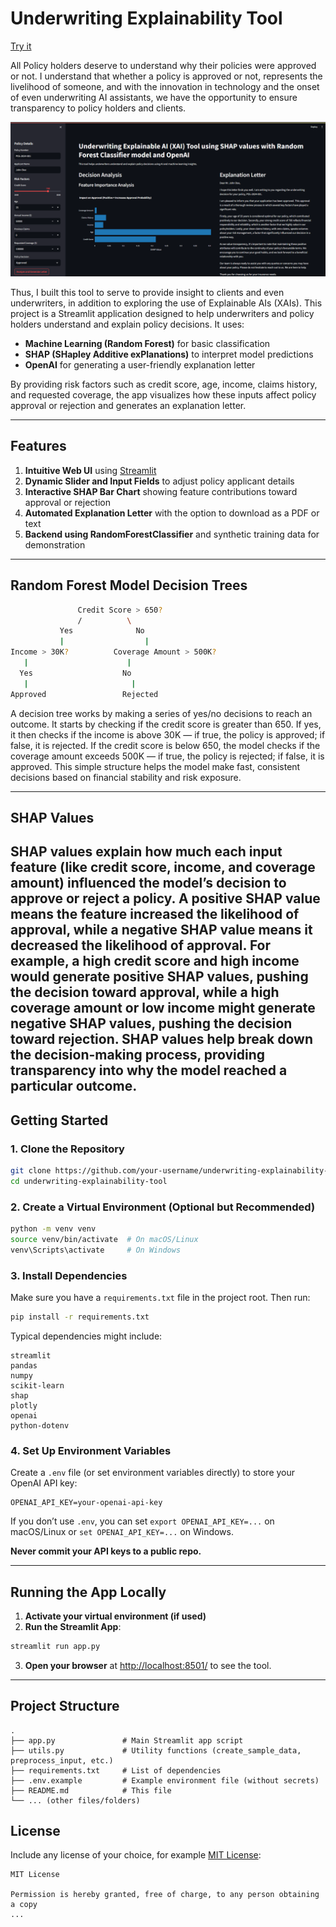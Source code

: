 # Underwriting Explainability Tool

[Try it](https://underwriting-tool-for-xai-using-shap.streamlit.app/)


All Policy holders deserve to understand why their policies were approved or not. I understand that whether a policy is approved or not, represents the livelihood of someone, and with the innovation in technology and the onset of even underwriting AI assistants, we have the opportunity to ensure transparency to policy holders and clients. 

![alt text](2.png)

Thus, I built this tool to serve to provide insight to clients and even underwriters, in addition to exploring the use of Explainable AIs (XAIs). This project is a Streamlit application designed to help underwriters and policy holders understand and explain policy decisions. It uses:

- **Machine Learning (Random Forest)** for basic classification  
- **SHAP (SHapley Additive exPlanations)** to interpret model predictions  
- **OpenAI** for generating a user-friendly explanation letter  

By providing risk factors such as credit score, age, income, claims history, and requested coverage, the app visualizes how these inputs affect policy approval or rejection and generates an explanation letter.

---

## Features

1. **Intuitive Web UI** using [Streamlit](https://streamlit.io/)  
2. **Dynamic Slider and Input Fields** to adjust policy applicant details  
3. **Interactive SHAP Bar Chart** showing feature contributions toward approval or rejection  
4. **Automated Explanation Letter** with the option to download as a PDF or text  
5. **Backend using RandomForestClassifier** and synthetic training data for demonstration

---
## Random Forest Model Decision Trees
```bash
               Credit Score > 650? 
               /          \
           Yes              No
           |                  |
Income > 30K?          Coverage Amount > 500K? 
   |                      |
  Yes                    No 
   |                       |
Approved                 Rejected
```
A decision tree works by making a series of yes/no decisions to reach an outcome. It starts by checking if the credit score is greater than 650. If yes, it then checks if the income is above 30K — if true, the policy is approved; if false, it is rejected. If the credit score is below 650, the model checks if the coverage amount exceeds 500K — if true, the policy is rejected; if false, it is approved. This simple structure helps the model make fast, consistent decisions based on financial stability and risk exposure.

---
## SHAP Values

SHAP values explain how much each input feature (like credit score, income, and coverage amount) influenced the model’s decision to approve or reject a policy. A positive SHAP value means the feature increased the likelihood of approval, while a negative SHAP value means it decreased the likelihood of approval. For example, a high credit score and high income would generate positive SHAP values, pushing the decision toward approval, while a high coverage amount or low income might generate negative SHAP values, pushing the decision toward rejection. SHAP values help break down the decision-making process, providing transparency into why the model reached a particular outcome.
---

## Getting Started

### 1. Clone the Repository

```bash
git clone https://github.com/your-username/underwriting-explainability-tool.git
cd underwriting-explainability-tool
```

### 2. Create a Virtual Environment (Optional but Recommended)

```bash
python -m venv venv
source venv/bin/activate  # On macOS/Linux
venv\Scripts\activate     # On Windows
```

### 3. Install Dependencies

Make sure you have a `requirements.txt` file in the project root. Then run:

```bash
pip install -r requirements.txt
```

Typical dependencies might include:

```
streamlit
pandas
numpy
scikit-learn
shap
plotly
openai
python-dotenv
```

### 4. Set Up Environment Variables

Create a `.env` file (or set environment variables directly) to store your OpenAI API key:

```
OPENAI_API_KEY=your-openai-api-key
```

If you don’t use `.env`, you can set `export OPENAI_API_KEY=...` on macOS/Linux or `set OPENAI_API_KEY=...` on Windows.

**Never commit your API keys to a public repo.**

---

## Running the App Locally

1. **Activate your virtual environment (if used)**  
2. **Run the Streamlit App**:

```bash
streamlit run app.py
```

3. **Open your browser** at [http://localhost:8501/](http://localhost:8501/) to see the tool.

---

## Project Structure

```
.
├── app.py               # Main Streamlit app script
├── utils.py             # Utility functions (create_sample_data, preprocess_input, etc.)
├── requirements.txt     # List of dependencies
├── .env.example         # Example environment file (without secrets)
├── README.md            # This file
└── ... (other files/folders)
```



## License

Include any license of your choice, for example [MIT License](https://opensource.org/licenses/MIT):

```
MIT License

Permission is hereby granted, free of charge, to any person obtaining a copy
...
```

